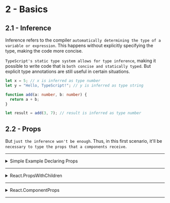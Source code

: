 # 2 - Basics

## 2.1 - Inference

Inference refers to the compiler `automatically determining the type of a variable or expression`. This happens without explicitly specifying the type, making the code more concise.

`TypeScript's static type system allows for type inference`, making it possible to write code that is `both concise and statically typed`. But explicit type annotations are still useful in certain situations.

```ts
let x = 5; // x is inferred as type number
let y = "Hello, TypeScript!"; // y is inferred as type string

function add(a: number, b: number) {
  return a + b;
}

let result = add(3, 7); // result is inferred as type number
```

## 2.2 - Props

But `just the inference won't be enough`. Thus, in this first scenario, it'll be `necessary to type the props that a components receive`.

---

<details>
<summary>Simple Example Declaring Props</summary>

```ts
//App.tsx
return (
  <>
    <p>Total: {total}</p>
    <Button onClick={increment} size="1.5rem">
      Increment
    </Button>
  </>
);
```

```ts
//Button.tsx
import React from "react";

//declaring the props just using "conventional" type
//the '?' sytmbol is used to declare if it's required or no
type ButtonProps = {
  size?: string;
  children: React.ReactNode;
  onClick?: () => void;
};

const Button = (props: ButtonProps) => {
  return (
    <button onClick={props.onClick} style={{ fontSize: props.size }}>
      {props.children}
    </button>
  );
};

export default Button;
```

</details>

---

<details>
<summary>React.PropsWithChildren</summary>

```ts
//App.tsx
return (
  <>
    <p>Total: {total}</p>
    <Button onClick={increment} size="1.5rem">
      Increment
    </Button>
  </>
);
```

```ts
//Button.tsx
import React from "react";

//React.PropsWithChildren is a type that automatically includes 'children: React.ReactNode' in its structure
type ButtonPropsSecondExample = React.PropsWithChildren<{
  size?: string;
  onClick?: () => void;
}>;

const Button = (props: ButtonPropsSecondExample) => {
  return (
    <button onClick={props.onClick} style={{ fontSize: props.size }}>
      {props.children}
    </button>
  );
};

export default Button;
```

</details>

---

<details>
<summary>React.ComponentProps</summary>

```ts
//App.tsx
return (
  <>
    <p>Total: {total}</p>
    <Button onClick={increment} size="1.5rem">
      Increment
    </Button>
  </>
);
```

```ts
//Button.tsx
import React from "react";

//React.ComponentProps will extract the props of a component (in this case <button>) and automatically including children if necessary
type ButtonPropsThirdExample = React.ComponentProps<"button"> & {
  size?: string;
};

//It's also common to destructure the props to use what is actually necessary
// const Button = ({ size, children, onClick, className }: ButtonPropsThirdExample) => {
//   return (
//     <button className={className} onClick={onClick} style={{ fontSize: size }}>{children}</button>
//   )
// }

//Besides that, it's possible to use the rest operator to reduce the amount of destructuring
const Button = ({ size, children, ...props }: ButtonPropsThirdExample) => {
  console.log(props); // output -> {className: 'btn', onClick: ƒ}

  return (
    <button {...props} style={{ fontSize: size }}>
      {children}
    </button>
  );
};

export default Button;
```

</details>

---